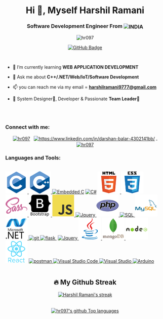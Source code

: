 

<h1 align="center">Hi 👋, Myself Harshil Ramani</h1>
<h3 align="center"> Software Development Engineer From <img style="width:7%;height:7%;" align="center" src="https://cdn-icons-png.flaticon.com/512/256/256672.png" alt="INDIA"></h3>

<p align="center"> <img src="https://komarev.com/ghpvc/?username=hr097&label=Profile%20views&color=0e75b6&style=flat" alt="hr097" /> </p>
<p align="center"> <a href="https://github.com/hr097?tab=followers"><img src="https://img.shields.io/github/followers/hr097?label=Followers&style=social" alt="GitHub Badge"></a> </p>

<p align="center"> <a href="https://twitter.com/" target="blank"><img src="https://img.shields.io/twitter/follow/?logo=twitter&style=for-the-badge" alt="" /></a> </p>

- 🌱 I’m currently learning **WEB APPLICATION DEVELOPMENT**

- 💬 Ask me about **C++/.NET/Web/IoT/Software Development**

- 📫 you can reach me via my email =  **harshilramani9777@gmail.com**

- 🚀 System Designer🧩, Developer & Passionate **Team Leader🌟**

<br>
<br>

<h3 align="left">Connect with me:</h3>
<p align="center">
<a href="https://t.me/thenameishr" target="blank"><img align="center" src="https://cdn-icons-png.flaticon.com/512/2111/2111646.png" alt="hr097" height="30" width="30" /></a>
    &nbsp; 
<a href="http://linkedin.com/in/harshil-ramani-2b528920b" target="blank"><img align="center" src="https://raw.githubusercontent.com/rahuldkjain/github-profile-readme-generator/master/src/images/icons/Social/linked-in-alt.svg" alt="https://www.linkedin.com/in/darshan-balar-4302141bb/" height="30" width="30" /></a>    
<a href="https://instagram.com/_harshil_ramani__?utm_medium=copy_link" target="blank"> &nbsp; <img align="center" src="https://raw.githubusercontent.com/rahuldkjain/github-profile-readme-generator/master/src/images/icons/Social/instagram.svg" alt="hr097" height="30" width="30" /></a>
</p>

<h3 align="left">Languages and Tools:</h3>
<br>

<div align="left">
    <a href="https://www.cprogramming.com/" target="_blank" rel="noreferrer"> <img src="https://raw.githubusercontent.com/devicons/devicon/master/icons/c/c-original.svg" alt="c" width="70" height="70"/> </a>
    <a href="https://www.w3schools.com/cpp/" target="_blank" rel="noreferrer"> <img src="https://raw.githubusercontent.com/devicons/devicon/master/icons/cplusplus/cplusplus-original.svg" alt="c++" width="70" height="70"/> </a>
    <a href="https://en.wikipedia.org/wiki/Embedded C" target="_blank" rel="noreferrer"> <img width="70" height="70" src="https://res.cloudinary.com/practicaldev/image/fetch/s--tfPjDW9B--/c_limit%2Cf_auto%2Cfl_progressive%2Cq_auto%2Cw_880/https://dev-to-uploads.s3.amazonaws.com/i/lkdzrlpt71qh8ohzgjt9.jpg" alt="Embedded C"/></a> 
    <a href="https://en.wikipedia.org/wiki/C" target="_blank" rel="noreferrer"> <img width="70" height="70" src="https://cdn-icons-png.flaticon.com/512/6132/6132221.png" alt="C#"/></a> 
    <a href="https://www.w3.org/html/" target="_blank" rel="noreferrer"> <img src="https://raw.githubusercontent.com/devicons/devicon/master/icons/html5/html5-original-wordmark.svg" alt="html5" width="70" height="70"/> </a>
    <a href="https://www.w3schools.com/css/" target="_blank" rel="noreferrer"> <img src="https://raw.githubusercontent.com/devicons/devicon/master/icons/css3/css3-original-wordmark.svg" alt="css3" width="70" height="70"/> </a>
    <a href="https://sass-lang.com" target="_blank" rel="noreferrer"> <img src="https://raw.githubusercontent.com/devicons/devicon/master/icons/sass/sass-original.svg" alt="sass" width="70" height="70"/> </a>
    <a href="https://getbootstrap.com" target="_blank" rel="noreferrer"> <img src="https://raw.githubusercontent.com/devicons/devicon/master/icons/bootstrap/bootstrap-plain-wordmark.svg" alt="bootstrap" width="70" height="70"/> </a>
    <a href="https://developer.mozilla.org/en-US/docs/Web/JavaScript" target="_blank" rel="noreferrer"> <img src="https://raw.githubusercontent.com/devicons/devicon/master/icons/javascript/javascript-original.svg" alt="javascript" width="70" height="70"/> </a>
    <a href="https://jquery.com/" target="_blank" rel="noreferrer">   <img width="70" height="70"  src="https://encrypted-tbn0.gstatic.com/images?q=tbn:ANd9GcToCzhpr8bSpemVkodXqVeeGgtrAHOmsBt1sZWEDlBwmaUcTMzOCydWzhXh3JNr7wCGyyo&usqp=CAU" alt="Jquery"/> </a> 
    <a href="https://www.php.net" target="_blank" rel="noreferrer"> <img src="https://raw.githubusercontent.com/devicons/devicon/master/icons/php/php-original.svg" alt="php" width="70" height="70"/> </a> 
    <a href="https://en.wikipedia.org/wiki/SQL" target="_blank" rel="noreferrer"> <img width="70" height="70"  src="https://cdn-icons-png.flaticon.com/512/337/337953.png" alt="SQL"/> </a> 
    <a href="https://www.mysql.com/" target="_blank" rel="noreferrer"> <img src="https://raw.githubusercontent.com/devicons/devicon/master/icons/mysql/mysql-original-wordmark.svg" alt="mysql" width="70" height="70"/> </a>
    <a href="https://dotnet.microsoft.com/" target="_blank" rel="noreferrer"> <img src="https://raw.githubusercontent.com/devicons/devicon/master/icons/dot-net/dot-net-original-wordmark.svg" alt="dotnet" width="70" height="70"/> </a>
    <a href="https://git-scm.com/" target="_blank" rel="noreferrer"> <img src="https://www.vectorlogo.zone/logos/git-scm/git-scm-icon.svg" alt="git" width="70" height="70"/> </a> 
<a href="https://flask.palletsprojects.com/" target="_blank" rel="noreferrer"> <img src="https://www.vectorlogo.zone/logos/pocoo_flask/pocoo_flask-icon.svg" alt="flask" width="70" height="70"/> </a>
    <a href="https://www2.keil.com/mdk5/python" target="_blank" rel="noreferrer">   <img width="70" height="70"  src="https://upload.wikimedia.org/wikipedia/commons/thumb/c/c3/Python-logo-notext.svg/2048px-Python-logo-notext.svg.png" alt="Jquery"/> </a> 
    <a href="https://www.java.com" target="_blank" rel="noreferrer"> <img src="https://raw.githubusercontent.com/devicons/devicon/master/icons/java/java-original.svg" alt="java" width="70" height="70"/> </a>
    <!-- <a href="https://www.gnu.org/software/bash/" target="_blank" rel="noreferrer"> <img src="https://www.vectorlogo.zone/logos/gnu_bash/gnu_bash-icon.svg" alt="bash" width="70" height="70"/> </a>  </a> -->
    <a href="https://www.mongodb.com/" target="_blank" rel="noreferrer"> <img src="https://raw.githubusercontent.com/devicons/devicon/master/icons/mongodb/mongodb-original-wordmark.svg" alt="mongodb" width="70" height="70"/> </a>
    <a href="https://nodejs.org" target="_blank" rel="noreferrer"> <img src="https://raw.githubusercontent.com/devicons/devicon/master/icons/nodejs/nodejs-original-wordmark.svg" alt="nodejs" width="70" height="70"/> </a> 
 <img src="https://raw.githubusercontent.com/devicons/devicon/master/icons/react/react-original-wordmark.svg" alt="react" width="70" height="70"/> </a>
    <a href="https://postman.com" target="_blank" rel="noreferrer"> <img src="https://www.vectorlogo.zone/logos/getpostman/getpostman-icon.svg" alt="postman" width="70" height="70"/> </a> </a>
    <a href="https://en.wikipedia.org/wiki/visual studio code" target="_blank" rel="noreferrer">   <img width="68" height="68"  src="https://upload.wikimedia.org/wikipedia/commons/thumb/9/9a/Visual_Studio_Code_1.35_icon.svg/2048px-Visual_Studio_Code_1.35_icon.svg.png" alt="Visual Studio Code"/> </a> 
    <a href="https://en.wikipedia.org/wiki/visual studio 2022" target="_blank" rel="noreferrer">   <img width="70" height="70"  src="https://visualstudio.microsoft.com/wp-content/uploads/2021/10/Product-Icon.svg" alt="Visual Studio"/> </a> 
    <a href="https://en.wikipedia.org/wiki/Arduino" target="_blank" rel="noreferrer">   <img width="70" height="70"  src="https://i1.wp.com/makezine.com/wp-content/uploads/2015/03/o4888.jpg?fit=1750%2C1750&ssl=1" alt="Arduino"/> </a> 
</div>
<br>
<!-- <p><img align="left" src="https://github-readme-stats.vercel.app/api/top-langs?username=hr097&show_icons=true&locale=en&layout=compact" alt="hr097" /></p>
<p>&nbsp;<img align="center" src="https://github-readme-stats.vercel.app/api?username=hr097&show_icons=true&locale=en" alt="hr097" /></p>
 -->
 <div align="center">
    <h2 id="my-github-streak" id="my-github-streak">🔥 My Github Streak</h2>
    <a href="https://github.com/hr097/github-readme-streak-stats">
        <img title="🔥 Get streak stats for your profile at git.io/streak-stats" alt="Harshil Ramani's streak" src="https://github-readme-streak-stats.herokuapp.com/?user=hr097&theme=black-ice&hide_border=true&stroke=0000&background=060A0CD0"/>
    </a>
</div>
<div align="center">
<!-- <h2 id="my-github-stats" id="my-github-stats">📊 My Github Stats</h2>
<br>
<a href="https://github.com/hr097/github-readme-stats"><img src="https://github-readme-stats.vercel.app/api?username=hr097&show_icons=true&theme=transparent" alt="hr097's github stats" /></a>-->
    <br>
    <br> 
<a href="https://github.com/hr097/github-readme-stats"><img src="https://github-readme-stats.vercel.app/api/top-langs/?username=hr097&layout=compact" alt="hr097's github Top languages"/></a>
<br>
<!-- <p><img align="center" src="https://github-readme-streak-stats.herokuapp.com/?user=hr097&" alt="hr097" /></p> -->
</div>
